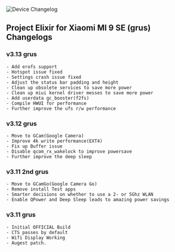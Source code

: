 ![Device Changelog](https://i.imgur.com/C0Wcdr5.png)

## Project Elixir for Xiaomi MI 9 SE (grus) Changelogs

### v3.13 grus
```
- Add erofs support
- Hotspot issue fixed
- Settings crash issue fixed
- Adjust the status bar padding and height
- Clean up obsolete services to save more power
- Clean up miui kernel driver messes to save more power
- Add userdata gc_booster(f2fs)
- Compile HWUI for performance
- Further improve the ufs r/w performance
```

### v3.12 grus
```
- Move to GCam(Google Camera)
- Improve 4k write performance(EXT4)
- Fix up Buffer issue
- Disable qcom_rx_wakelock to improve powersave
- Further improve the deep sleep
```

### v3.11 2nd grus
```
- Move to GCamGo(Google Camera Go)
- Remove install Test apps
- Smarter decisions on whether to use a 2- or 5Ghz WLAN
- Enable QPower and Deep Sleep leads to amazing power savings
```

### v3.11 grus
```
- Initial OFFICIAL Build
- CTS passes by default
- Wifi Display Working
- Augest patch.
```
